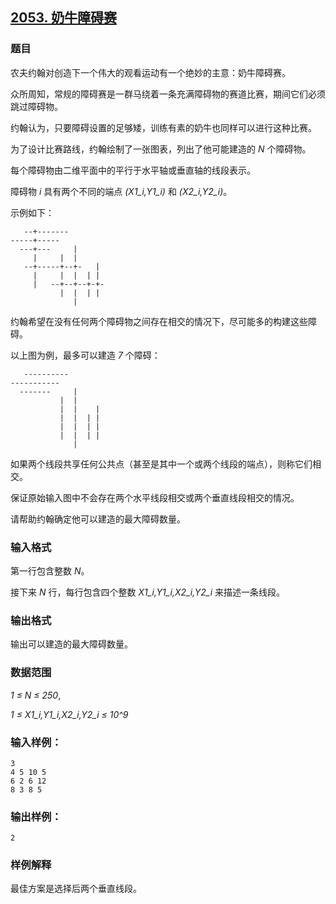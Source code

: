 ## [2053. 奶牛障碍赛](https://www.acwing.com/problem/content/2055/)

### 题目

农夫约翰对创造下一个伟大的观看运动有一个绝妙的主意：奶牛障碍赛。

众所周知，常规的障碍赛是一群马绕着一条充满障碍物的赛道比赛，期间它们必须跳过障碍物。

约翰认为，只要障碍设置的足够矮，训练有素的奶牛也同样可以进行这种比赛。

为了设计比赛路线，约翰绘制了一张图表，列出了他可能建造的 *N* 个障碍物。

每个障碍物由二维平面中的平行于水平轴或垂直轴的线段表示。

障碍物 *i* 具有两个不同的端点 *(X1_i,Y1_i)* 和 *(X2_i,Y2_i)*。

示例如下：

```
   --+-------
-----+-----
  ---+---     |
     |     |  |
   --+-----+--+-   |
     |     |  |  | |
     |   --+--+--+-+-
           |  |  | |
              |
```

约翰希望在没有任何两个障碍物之间存在相交的情况下，尽可能多的构建这些障碍。

以上图为例，最多可以建造 *7* 个障碍：

```
   ----------
-----------
  -------     |
           |  |
           |  |    |
           |  |  | |
           |  |  | |
           |  |  | |
              |
```

如果两个线段共享任何公共点（甚至是其中一个或两个线段的端点），则称它们相交。

保证原始输入图中不会存在两个水平线段相交或两个垂直线段相交的情况。

请帮助约翰确定他可以建造的最大障碍数量。

### 输入格式

第一行包含整数 *N*。

接下来 *N* 行，每行包含四个整数 *X1_i,Y1_i,X2_i,Y2_i* 来描述一条线段。

### 输出格式

输出可以建造的最大障碍数量。

### 数据范围

*1 ≤ N ≤ 250*,

*1 ≤ X1_i,Y1_i,X2_i,Y2_i ≤ 10^9*

### 输入样例：

```
3
4 5 10 5
6 2 6 12
8 3 8 5
```

### 输出样例：

```
2
```

### 样例解释

最佳方案是选择后两个垂直线段。
